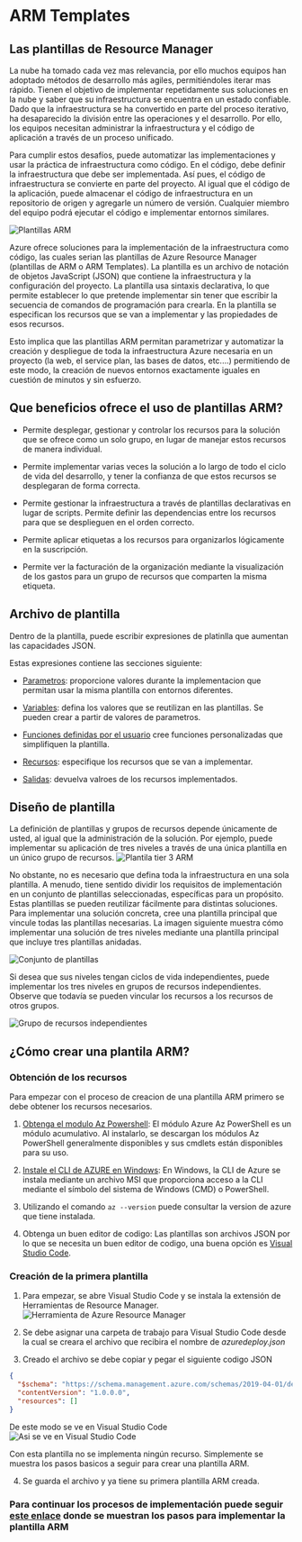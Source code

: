 # ARM Templates
## Las plantillas de Resource Manager

La nube ha tomado cada vez mas relevancia, por ello muchos equipos han adoptado métodos de desarrollo más agiles, permitiéndoles iterar mas rápido. Tienen el objetivo de implementar repetidamente sus soluciones en la nube y saber que su infraestructura se encuentra en un estado confiable. Dado que la infraestructura se ha convertido en parte del proceso iterativo, ha desaparecido la división entre las operaciones y el desarrollo. Por ello, los equipos necesitan administrar la infraestructura y el código de aplicación a través de un proceso unificado.

Para cumplir estos desafíos, puede automatizar las implementaciones y usar la práctica de infraestructura como código. En el código, debe definir la infraestructura que debe ser implementada. Así pues, el código de infraestructura se convierte en parte del proyecto. Al igual que el código de la aplicación, puede almacenar el código de infraestructura en un repositorio de origen y agregarle un número de versión. Cualquier miembro del equipo podrá ejecutar el código e implementar entornos similares.

![Plantillas ARM](example%201.jpg "ARM TEMPLATE")

Azure ofrece soluciones para la implementación de la infraestructura como código, las cuales serian las plantillas de Azure Resource Manager (plantillas de ARM o ARM Templates). La plantilla es un archivo de notación de objetos JavaScript (JSON) que contiene la infraestructura y la configuración del proyecto. La plantilla usa sintaxis declarativa, lo que permite establecer lo que pretende implementar sin tener que escribir la secuencia de comandos de programación para crearla. En la plantilla se especifican los recursos que se van a implementar y las propiedades de esos recursos.

Esto implica que las plantillas ARM permitan parametrizar y automatizar la creación y despliegue de toda la infraestructura Azure necesaria en un proyecto (la web, el service plan, las bases de datos, etc.…) permitiendo de este modo, la creación de nuevos entornos exactamente iguales en cuestión de minutos y sin esfuerzo.

## Que beneficios ofrece el uso de plantillas ARM?

- Permite desplegar, gestionar y controlar los recursos para la solución que se ofrece como un solo grupo, en lugar de manejar estos recursos de manera individual.

- Permite implementar varias veces la solución a lo largo de todo el ciclo de vida del desarrollo, y tener la confianza de que estos recursos se desplegaran de forma correcta.
- Permite gestionar la infraestructura a través de plantillas declarativas en lugar de scripts.
Permite definir las dependencias entre los recursos para que se desplieguen en el orden correcto.
- Permite aplicar etiquetas a los recursos para organizarlos lógicamente en la suscripción.
- Permite ver la facturación de la organización mediante la visualización de los gastos para un grupo de recursos que comparten la misma etiqueta.


## Archivo de plantilla
Dentro de la plantilla, puede escribir expresiones de platinlla que aumentan las capacidades JSON.

Estas expresiones contiene las secciones siguiente:

- [Parametros](https://docs.microsoft.com/es-es/azure/azure-resource-manager/templates/parameters "Parametros en plantillas de ARM"): proporcione valores durante la implementacion que permitan usar la misma plantilla con entornos diferentes.

- [Variables](https://docs.microsoft.com/es-es/azure/azure-resource-manager/templates/variables "Variables en plantillas de ARM"): defina los valores que se reutilizan en las plantillas. Se pueden crear a partir de valores de parametros.
- [Funciones definidas por el usuario](https://docs.microsoft.com/es-es/azure/azure-resource-manager/templates/user-defined-functions "Funciones definidas por el usuario en plantillas de Resource Manager") cree funciones personalizadas que simplifiquen la plantilla.
- [Recursos](https://docs.microsoft.com/es-es/azure/azure-resource-manager/templates/resource-declaration "Declaración de recursos en plantillas de ARM"): especifique los recursos que se van a implementar.
- [Salidas](https://docs.microsoft.com/es-es/azure/azure-resource-manager/templates/outputs?tabs=azure-powershell "Salidas en plantillas de ARM"): devuelva valroes de los recursos implementados.

## Diseño de plantilla
La definición de plantillas y grupos de recursos depende únicamente de usted, al igual que la administración de la solución. Por ejemplo, puede implementar su aplicación de tres niveles a través de una única plantilla en un único grupo de recursos.
![Plantila tier 3 ARM](3-tier-template.png)

No obstante, no es necesario que defina toda la infraestructura en una sola plantilla. A menudo, tiene sentido dividir los requisitos de implementación en un conjunto de plantillas seleccionadas, específicas para un propósito. Estas plantillas se pueden reutilizar fácilmente para distintas soluciones. Para implementar una solución concreta, cree una plantilla principal que vincule todas las plantillas necesarias. La imagen siguiente muestra cómo implementar una solución de tres niveles mediante una plantilla principal que incluye tres plantillas anidadas.

![Conjunto de plantillas](nested-tiers-template.png)

Si desea que sus niveles tengan ciclos de vida independientes, puede implementar los tres niveles en grupos de recursos independientes. Observe que todavía se pueden vincular los recursos a los recursos de otros grupos.

![Grupo de recursos independientes](tier-templates.png)

## ¿Cómo crear una plantila ARM?

### Obtención de los recursos

Para empezar con el proceso de creacion de una plantilla ARM primero se debe obtener los recursos necesarios.

1. [Obtenga el modulo Az Powershell](https://docs.microsoft.com/es-ES/powershell/azure/install-az-ps?view=azps-7.5.0 "Instale el módulo Azure Az PowerShell"): El módulo Azure Az PowerShell es un módulo acumulativo. Al instalarlo, se descargan los módulos Az PowerShell generalmente disponibles y sus cmdlets están disponibles para su uso.

2. [Instale el CLI de AZURE en Windows](https://docs.microsoft.com/es-ES/cli/azure/install-azure-cli-windows?tabs=azure-cli "Instalación de la CLI de Azure en Windows"): En Windows, la CLI de Azure se instala mediante un archivo MSI que proporciona acceso a la CLI mediante el símbolo del sistema de Windows (CMD) o PowerShell.

3. Utilizando el comando `az --version` puede consultar la version de azure que tiene instalada.

4. Obtenga un buen editor de codigo: Las plantillas son archivos JSON por lo que se necesita un buen editor de codigo, una buena opción es [Visual Studio Code](https://code.visualstudio.com/Download "descargar Visual Studio Code").

### Creación de la primera plantilla
1. Para empezar, se abre Visual Studio Code y se instala la extensión de Herramientas de Resource Manager.
![Herramienta de Azure Resource Manager](Creacion%20de%20plantilla%201.jpg)

2. Se debe asignar una carpeta de trabajo para Visual Studio Code desde la cual se creara el archivo que recibira el nombre de *azuredeploy.json*

3. Creado el archivo se debe copiar y pegar el siguiente codigo JSON
```JSON
{
  "$schema": "https://schema.management.azure.com/schemas/2019-04-01/deploymentTemplate.json#",
  "contentVersion": "1.0.0.0",
  "resources": []
}
```
De este modo se ve en Visual Studio Code
![Asi se ve en Visual Studio Code](Creacion%20de%20plantilla%202.jpg)

Con esta plantilla no se implementa ningún recurso. Simplemente se muestra los pasos basicos a seguir para crear una plantilla ARM.

4. Se guarda el archivo y ya tiene su primera plantilla ARM creada.


### Para continuar los procesos de implementación puede seguir [este enlace](https://docs.microsoft.com/es-es/azure/azure-resource-manager/templates/template-tutorial-create-first-template?tabs=azure-powershell "Creación e implementación de plantilla ARM") donde se muestran los pasos para implementar la plantilla ARM
